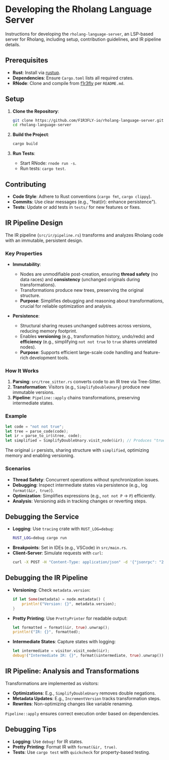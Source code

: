 # Developing the Rholang Language Server

Instructions for developing the `rholang-language-server`, an LSP-based server for Rholang, including setup, contribution guidelines, and IR pipeline details.

## Prerequisites

- **Rust**: Install via [rustup](https://rustup.rs/).
- **Dependencies**: Ensure `Cargo.toml` lists all required crates.
- **RNode**: Clone and compile from [f1r3fly](https://github.com/F1R3FLY-io/f1r3fly) per `README.md`.

## Setup

1. **Clone the Repository**:
   ```bash
   git clone https://github.com/F1R3FLY-io/rholang-language-server.git
   cd rholang-language-server
   ```

2. **Build the Project**:
   ```bash
   cargo build
   ```

3. **Run Tests**:
   - Start RNode: `rnode run -s`.
   - Run tests: `cargo test`.

## Contributing

- **Code Style**: Adhere to Rust conventions (`cargo fmt`, `cargo clippy`).
- **Commits**: Use clear messages (e.g., "feat(ir): enhance persistence").
- **Tests**: Update or add tests in `tests/` for new features or fixes.

## IR Pipeline Design

The IR pipeline (`src/ir/pipeline.rs`) transforms and analyzes Rholang code with an immutable, persistent design.

### Key Properties

- **Immutability**:
  - Nodes are unmodifiable post-creation, ensuring **thread safety** (no data races) and **consistency** (unchanged originals during transformations).
  - Transformations produce new trees, preserving the original structure.
  - **Purpose**: Simplifies debugging and reasoning about transformations, crucial for reliable optimization and analysis.

- **Persistence**:
  - Structural sharing reuses unchanged subtrees across versions, reducing memory footprint.
  - Enables **versioning** (e.g., transformation history, undo/redo) and **efficiency** (e.g., simplifying `not not true` to `true` shares unrelated nodes).
  - **Purpose**: Supports efficient large-scale code handling and feature-rich development tools.

### How It Works

1. **Parsing**: `src/tree_sitter.rs` converts code to an IR tree via Tree-Sitter.
2. **Transformation**: Visitors (e.g., `SimplifyDoubleUnary`) produce new immutable versions.
3. **Pipeline**: `Pipeline::apply` chains transformations, preserving intermediate states.

### Example

```rust
let code = "not not true";
let tree = parse_code(code);
let ir = parse_to_ir(&tree, code);
let simplified = SimplifyDoubleUnary.visit_node(&ir); // Produces "true"
```

The original `ir` persists, sharing structure with `simplified`, optimizing memory and enabling versioning.

### Scenarios

- **Thread Safety**: Concurrent operations without synchronization issues.
- **Debugging**: Inspect intermediate states via persistence (e.g., log `format(&ir, true)`).
- **Optimization**: Simplifies expressions (e.g., `not not P` → `P`) efficiently.
- **Analysis**: Versioning aids in tracking changes or reverting steps.

## Debugging the Service

- **Logging**: Use `tracing` crate with `RUST_LOG=debug`:
  ```bash
  RUST_LOG=debug cargo run
  ```
- **Breakpoints**: Set in IDEs (e.g., VSCode) in `src/main.rs`.
- **Client-Server**: Simulate requests with `curl`:
  ```bash
  curl -X POST -H "Content-Type: application/json" -d '{"jsonrpc": "2.0", "method": "initialize", "id": 1}' http://localhost:8080
  ```

## Debugging the IR Pipeline

- **Versioning**: Check `metadata.version`:
  ```rust
  if let Some(metadata) = node.metadata() {
      println!("Version: {}", metadata.version);
  }
  ```
- **Pretty Printing**: Use `PrettyPrinter` for readable output:
  ```rust
  let formatted = format(&ir, true).unwrap();
  println!("IR: {}", formatted);
  ```
- **Intermediate States**: Capture states with logging:
  ```rust
  let intermediate = visitor.visit_node(&ir);
  debug!("Intermediate IR: {}", format(&intermediate, true).unwrap());
  ```

## IR Pipeline: Analysis and Transformations

Transformations are implemented as visitors:

- **Optimizations**: E.g., `SimplifyDoubleUnary` removes double negations.
- **Metadata Updates**: E.g., `IncrementVersion` tracks transformation steps.
- **Rewrites**: Non-optimizing changes like variable renaming.

`Pipeline::apply` ensures correct execution order based on dependencies.

## Debugging Tips

- **Logging**: Use `debug!` for IR states.
- **Pretty Printing**: Format IR with `format(&ir, true)`.
- **Tests**: Use `cargo test` with `quickcheck` for property-based testing.